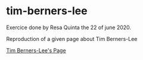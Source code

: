 # tim-berners-lee

Exercice done by Resa Quinta the 22 of june 2020.

Reproduction of a given page about Tim Berners-Lee

[Tim Berners-Lee's Page](https://resdev27.github.io/tim-berners-lee/index.html)
